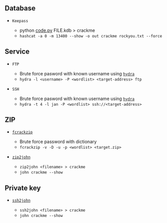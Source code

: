 Database
-

* `Keepass` 
	
	* python [code.py](https://github.com/ByamB4/Capture-The-Flag-Tools/blob/master/Cracking/code/keepass2john.py) FILE.kdb > crackme
  	* `hashcat -a 0 -m 13400 --show -o out crackme rockyou.txt --force`

Service
-

* `FTP`
	
	* Brute force pasword with known username using [`hydra`](https://tools.kali.org/password-attacks/hydra)
	* `hydra -l <username> -P <wordlist> <target-address> ftp`

* `SSH`
	
	* Brute force pasword with known username using [`hydra`](https://tools.kali.org/password-attacks/hydra)
	* `hydra -t 4 -l jan -P <wordlist> ssh://<target-address>`

ZIP
-

* [`fcrackzip`](http://manpages.ubuntu.com/manpages/trusty/man1/fcrackzip.1.html)

	* Brute force password with dictionary
	* `fcrackzip -v -D -u -p <wordlist> <target.zip>`

* [`zip2john`](https://github.com/magnumripper/JohnTheRipper.git)

	* `zip2john <filename> > crackme`
	* `john crackme --show`

Private key
-

* [`ssh2john`](https://github.com/magnumripper/JohnTheRipper.git)

	* `ssh2john <filename> > crackme`
	* `john crackme --show`
